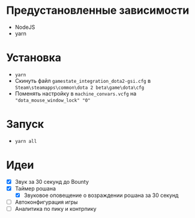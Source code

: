 # Предустановленные зависимости

- NodeJS
- yarn

# Установка

- `yarn`
- Скинуть файл `gamestate_integration_dota2-gsi.cfg` в `Steam\steamapps\common\dota 2 beta\game\dota\cfg`
- Поменять настройку в `machine_convars.vcfg` на `"dota_mouse_window_lock" "0"`

# Запуск

- `yarn all`

# Идеи

- [x] Звук за 30 секунд до Bounty
- [x] Таймер рошана
  - [x] Звуковое оповещение о возраждении рошана за 30 секунд
- [ ] Автоконфигурация игры
- [ ] Аналитика по пику и контрпику
